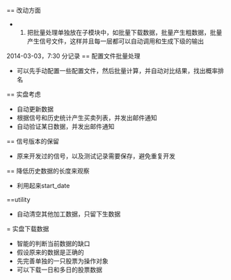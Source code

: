 == 改动方面
* 1. 把批量处理单独放在子模块中，如批量下载数据，批量产生粗数据，批量产生信号文件，这样并且每一层都可以自动调用和生成下级的输出

2014-03-03，7:30 分记录
== 配置文件批量处理
* 可以先手动配置一些配置文件，然后批量计算，并自动对比结果，找出概率排名

== 实盘考虑
* 自动更新数据
* 根据信号和历史统计产生买卖列表，并发出邮件通知
* 自动验证某日数据，并发出邮件通知

== 信号版本的保留
* 原来开发过的信号，以及测试记录需要保存，避免重复开发

== 降低历史数据的长度来观察
* 利用起来start_date

==utility
* 自动清空其他加工数据，只留下生数据

= 实盘下载数据
* 智能的判断当前数据的缺口
* 假设原来的数据是正确的
* 先完善单独的一只股票为操作对象
* 可以下载一日和多日的股票数据






